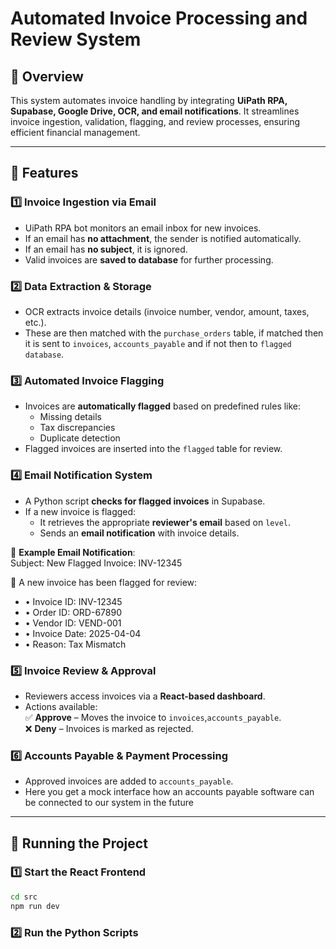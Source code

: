 # Automated Invoice Processing and Review System

## 📌 Overview
This system automates invoice handling by integrating **UiPath RPA, Supabase, Google Drive, OCR, and email notifications**. It streamlines invoice ingestion, validation, flagging, and review processes, ensuring efficient financial management.

---

## 🚀 Features

### 1️⃣ Invoice Ingestion via Email  
- UiPath RPA bot monitors an email inbox for new invoices.  
- If an email has **no attachment**, the sender is notified automatically.  
- If an email has **no subject**, it is ignored.  
- Valid invoices are **saved to database** for further processing.  

### 2️⃣ Data Extraction & Storage  
- OCR extracts invoice details (invoice number, vendor, amount, taxes, etc.).  
- These are then matched with the `purchase_orders` table, if matched then it is sent to `invoices`, `accounts_payable` and if not then to `flagged database`.


### 3️⃣ Automated Invoice Flagging  
- Invoices are **automatically flagged** based on predefined rules like:  
  - Missing details  
  - Tax discrepancies  
  - Duplicate detection  
- Flagged invoices are inserted into the `flagged` table for review.  

### 4️⃣ Email Notification System  
- A Python script **checks for flagged invoices** in Supabase.  
- If a new invoice is flagged:  
  - It retrieves the appropriate **reviewer's email** based on `level`.  
  - Sends an **email notification** with invoice details.  

📧 **Example Email Notification**:  
Subject: New Flagged Invoice: INV-12345

🚨 A new invoice has been flagged for review:
-	•	Invoice ID: INV-12345
-	•	Order ID: ORD-67890
-	•	Vendor ID: VEND-001
-	•	Invoice Date: 2025-04-04
-	•	Reason: Tax Mismatch
### 5️⃣ Invoice Review & Approval  
- Reviewers access invoices via a **React-based dashboard**.  
- Actions available:  
  ✅ **Approve** – Moves the invoice to `invoices`,`accounts_payable`.  
  ❌ **Deny** – Invoices is marked as rejected.  

### 6️⃣ Accounts Payable & Payment Processing  
- Approved invoices are added to `accounts_payable`.  
- Here you get a mock interface how an accounts payable software can be connected to our system in the future


---

## 🚀 Running the Project  

### 1️⃣ Start the React Frontend  
```bash
cd src
npm run dev
```
### 2️⃣ Run the Python Scripts



